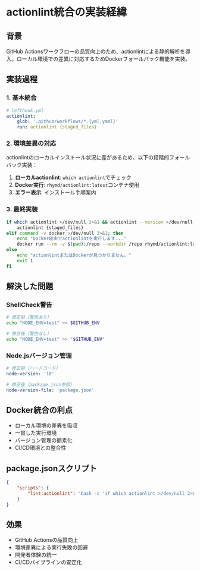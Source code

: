 # actionlint統合の実装経緯

## 背景

GitHub Actionsワークフローの品質向上のため、actionlintによる静的解析を導入。ローカル環境での差異に対応するためDockerフォールバック機能を実装。

## 実装過程

### 1. 基本統合

```yaml
# lefthook.yml
actionlint:
    glob: '.github/workflows/*.{yml,yaml}'
    run: actionlint {staged_files}
```

### 2. 環境差異の対応

actionlintのローカルインストール状況に差があるため、以下の段階的フォールバック実装：

1. **ローカルactionlint**: `which actionlint`でチェック
2. **Docker実行**: `rhymd/actionlint:latest`コンテナ使用
3. **エラー表示**: インストール手順案内

### 3. 最終実装

```bash
if which actionlint >/dev/null 2>&1 && actionlint --version >/dev/null 2>&1; then
    actionlint {staged_files}
elif command -v docker >/dev/null 2>&1; then
    echo "Docker経由でactionlintを実行します..."
    docker run --rm -v $(pwd):/repo --workdir /repo rhymd/actionlint:latest -color
else
    echo "actionlintまたはDockerが見つかりません。"
    exit 1
fi
```

## 解決した問題

### ShellCheck警告

```bash
# 修正前（警告あり）
echo "NODE_ENV=test" >> $GITHUB_ENV

# 修正後（警告なし）
echo "NODE_ENV=test" >> "$GITHUB_ENV"
```

### Node.jsバージョン管理

```yaml
# 修正前（ハードコード）
node-version: '18'

# 修正後（package.json参照）
node-version-file: 'package.json'
```

## Docker統合の利点

- ローカル環境の差異を吸収
- 一貫した実行環境
- バージョン管理の簡素化
- CI/CD環境との整合性

## package.jsonスクリプト

```json
{
    "scripts": {
        "lint:actionlint": "bash -c 'if which actionlint >/dev/null 2>&1 && actionlint --version >/dev/null 2>&1; then actionlint .github/workflows/*.yml; elif command -v docker >/dev/null 2>&1; then echo \"Docker経由でactionlintを実行します...\"; docker run --rm -v $(pwd):/repo --workdir /repo rhymd/actionlint:latest -color; else echo \"actionlintまたはDockerが見つかりません。インストールしてください\"; exit 1; fi'"
    }
}
```

## 効果

- GitHub Actionsの品質向上
- 環境差異による実行失敗の回避
- 開発者体験の統一
- CI/CDパイプラインの安定化
